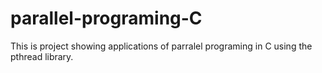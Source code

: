 # parallel-programing-C
This is project showing applications of parralel programing in C using the pthread library. 
